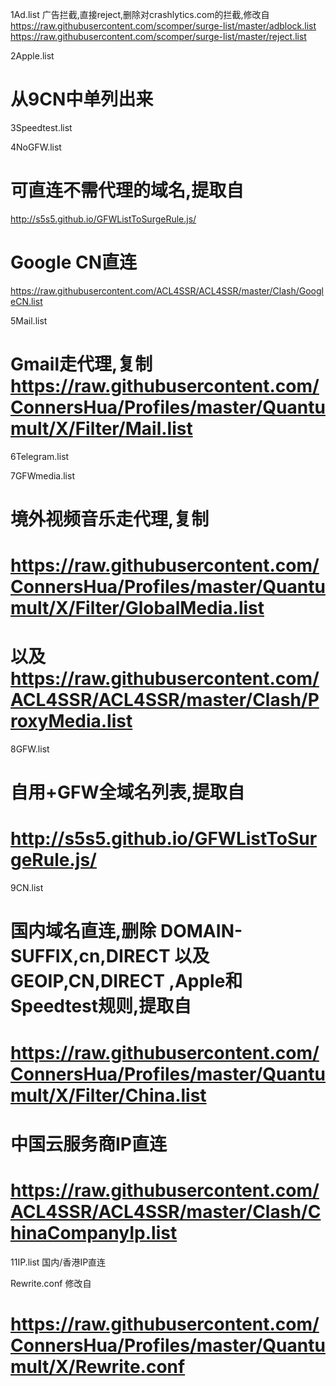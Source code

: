 
1Ad.list 
广告拦截,直接reject,删除对crashlytics.com的拦截,修改自
https://raw.githubusercontent.com/scomper/surge-list/master/adblock.list 
https://raw.githubusercontent.com/scomper/surge-list/master/reject.list

2Apple.list
# 从9CN中单列出来

3Speedtest.list

4NoGFW.list 
# 可直连不需代理的域名,提取自
http://s5s5.github.io/GFWListToSurgeRule.js/
# Google CN直连
https://raw.githubusercontent.com/ACL4SSR/ACL4SSR/master/Clash/GoogleCN.list

5Mail.list 
# Gmail走代理,复制 https://raw.githubusercontent.com/ConnersHua/Profiles/master/Quantumult/X/Filter/Mail.list

6Telegram.list 

7GFWmedia.list 
# 境外视频音乐走代理,复制
# https://raw.githubusercontent.com/ConnersHua/Profiles/master/Quantumult/X/Filter/GlobalMedia.list 
# 以及 https://raw.githubusercontent.com/ACL4SSR/ACL4SSR/master/Clash/ProxyMedia.list

8GFW.list 
# 自用+GFW全域名列表,提取自
# http://s5s5.github.io/GFWListToSurgeRule.js/

9CN.list 
# 国内域名直连,删除 DOMAIN-SUFFIX,cn,DIRECT 以及 GEOIP,CN,DIRECT ,Apple和Speedtest规则,提取自
# https://raw.githubusercontent.com/ConnersHua/Profiles/master/Quantumult/X/Filter/China.list
# 中国云服务商IP直连
# https://raw.githubusercontent.com/ACL4SSR/ACL4SSR/master/Clash/ChinaCompanyIp.list

11IP.list 国内/香港IP直连

Rewrite.conf 修改自
# https://raw.githubusercontent.com/ConnersHua/Profiles/master/Quantumult/X/Rewrite.conf

